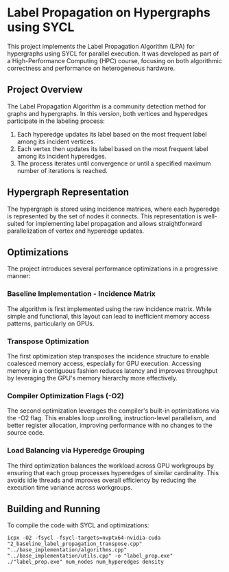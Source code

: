 # Label Propagation on Hypergraphs using SYCL

This project implements the Label Propagation Algorithm (LPA) for hypergraphs using SYCL for parallel execution. It was developed as part of a High-Performance Computing (HPC) course, focusing on both algorithmic correctness and performance on heterogeneous hardware.

## Project Overview

The Label Propagation Algorithm is a community detection method for graphs and hypergraphs. In this version, both vertices and hyperedges participate in the labeling process:

1. Each hyperedge updates its label based on the most frequent label among its incident vertices.
2. Each vertex then updates its label based on the most frequent label among its incident hyperedges.
3. The process iterates until convergence or until a specified maximum number of iterations is reached.

## Hypergraph Representation

The hypergraph is stored using incidence matrices, where each hyperedge is represented by the set of nodes it connects. This representation is well-suited for implementing label propagation and allows straightforward parallelization of vertex and hyperedge updates.

## Optimizations

The project introduces several performance optimizations in a progressive manner:

### Baseline Implementation - Incidence Matrix

The algorithm is first implemented using the raw incidence matrix. While simple and functional, this layout can lead to inefficient memory access patterns, particularly on GPUs.

### Transpose Optimization

The first optimization step transposes the incidence structure to enable coalesced memory access, especially for GPU execution. Accessing memory in a contiguous fashion reduces latency and improves throughput by leveraging the GPU's memory hierarchy more effectively.

### Compiler Optimization Flags (-O2)

The second optimization leverages the compiler's built-in optimizations via the -O2 flag. This enables loop unrolling, instruction-level parallelism, and better register allocation, improving performance with no changes to the source code.

### Load Balancing via Hyperedge Grouping

The third optimization balances the workload across GPU workgroups by ensuring that each group processes hyperedges of similar cardinality. This avoids idle threads and improves overall efficiency by reducing the execution time variance across workgroups.

## Building and Running

To compile the code with SYCL and optimizations:
```
icpx -O2 -fsycl -fsycl-targets=nvptx64-nvidia-cuda "2_baseline_label_propagation_transpose.cpp" "../base_implementation/algorithms.cpp" "../base_implementation/utils.cpp" -o "label_prop.exe"
./"label_prop.exe" num_nodes num_hyperedges density
```